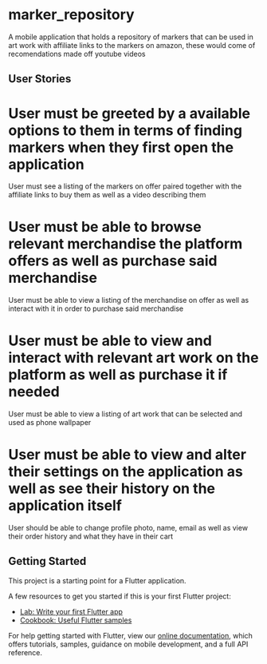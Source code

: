 # marker_repository

A mobile application that holds a repository of markers that can be used in art work with affiliate links to the markers on amazon, these would come of recomendations made off youtube videos


## User Stories 

# User must be greeted by a available options to them in terms of finding markers when they first open the application

User must see a listing of the markers on offer paired together with the affiliate links to buy them as well as a video describing them

# User must be able to browse relevant merchandise the platform offers as well as purchase said merchandise

User must be able to view a listing of the merchandise on offer as well as interact with it in order to purchase said merchandise

# User must be able to view and interact with relevant art work on the platform as well as purchase it if needed

User must be able to view a listing of art work that can be selected and used as phone wallpaper 

# User must be able to view and alter their settings on the application as well as see their history on the application itself

User should be able to change profile photo, name, email as well as view their order history and what they have in their cart
## Getting Started

This project is a starting point for a Flutter application.

A few resources to get you started if this is your first Flutter project:

- [Lab: Write your first Flutter app](https://flutter.dev/docs/get-started/codelab)
- [Cookbook: Useful Flutter samples](https://flutter.dev/docs/cookbook)

For help getting started with Flutter, view our
[online documentation](https://flutter.dev/docs), which offers tutorials,
samples, guidance on mobile development, and a full API reference.
